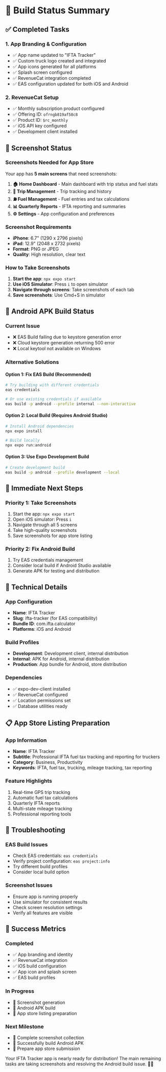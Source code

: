 # 🚀 Build Status Summary

## ✅ **Completed Tasks**

### 1. **App Branding & Configuration**
- ✅ App name updated to "IFTA Tracker"
- ✅ Custom truck logo created and integrated
- ✅ App icons generated for all platforms
- ✅ Splash screen configured
- ✅ RevenueCat integration completed
- ✅ EAS configuration updated for both iOS and Android

### 2. **RevenueCat Setup**
- ✅ Monthly subscription product configured
- ✅ Offering ID: `ofrngb819af58c8`
- ✅ Product ID: `$rc_monthly`
- ✅ iOS API key configured
- ✅ Development client installed

## 📱 **Screenshot Status**

### **Screenshots Needed for App Store**
Your app has **5 main screens** that need screenshots:

1. **🏠 Home Dashboard** - Main dashboard with trip status and fuel stats
2. **🚛 Trip Management** - Trip tracking and history
3. **⛽ Fuel Management** - Fuel entries and tax calculations
4. **📊 Quarterly Reports** - IFTA reporting and summaries
5. **⚙️ Settings** - App configuration and preferences

### **Screenshot Requirements**
- **iPhone**: 6.7" (1290 x 2796 pixels)
- **iPad**: 12.9" (2048 x 2732 pixels)
- **Format**: PNG or JPEG
- **Quality**: High resolution, clear text

### **How to Take Screenshots**
1. **Start the app**: `npx expo start`
2. **Use iOS Simulator**: Press `i` to open simulator
3. **Navigate through screens**: Take screenshots of each tab
4. **Save screenshots**: Use Cmd+S in simulator

## 🤖 **Android APK Build Status**

### **Current Issue**
- ❌ EAS Build failing due to keystore generation error
- ❌ Cloud keystore generation returning 500 error
- ❌ Local keytool not available on Windows

### **Alternative Solutions**

#### **Option 1: Fix EAS Build (Recommended)**
```bash
# Try building with different credentials
eas credentials

# Or use existing credentials if available
eas build -p android --profile internal --non-interactive
```

#### **Option 2: Local Build (Requires Android Studio)**
```bash
# Install Android dependencies
npx expo install

# Build locally
npx expo run:android
```

#### **Option 3: Use Expo Development Build**
```bash
# Create development build
eas build -p android --profile development --local
```

## 🎯 **Immediate Next Steps**

### **Priority 1: Take Screenshots**
1. Start the app: `npx expo start`
2. Open iOS simulator: Press `i`
3. Navigate through all 5 screens
4. Take high-quality screenshots
5. Save screenshots for app store listing

### **Priority 2: Fix Android Build**
1. Try EAS credentials management
2. Consider local build if Android Studio available
3. Generate APK for testing and distribution

## 🔧 **Technical Details**

### **App Configuration**
- **Name**: IFTA Tracker
- **Slug**: ifta-tracker (for EAS compatibility)
- **Bundle ID**: com.ifta.calculator
- **Platforms**: iOS and Android

### **Build Profiles**
- **Development**: Development client, internal distribution
- **Internal**: APK for Android, internal distribution
- **Production**: App bundle for Android, store distribution

### **Dependencies**
- ✅ expo-dev-client installed
- ✅ RevenueCat configured
- ✅ Location permissions set
- ✅ Database utilities ready

## 📋 **App Store Listing Preparation**

### **App Information**
- **Name**: IFTA Tracker
- **Subtitle**: Professional IFTA fuel tax tracking and reporting for truckers
- **Category**: Business, Productivity
- **Keywords**: IFTA, fuel tax, trucking, mileage tracking, tax reporting

### **Feature Highlights**
1. Real-time GPS trip tracking
2. Automatic fuel tax calculations
3. Quarterly IFTA reports
4. Multi-state mileage tracking
5. Professional reporting tools

## 🚨 **Troubleshooting**

### **EAS Build Issues**
- Check EAS credentials: `eas credentials`
- Verify project configuration: `eas project:info`
- Try different build profiles
- Consider local build option

### **Screenshot Issues**
- Ensure app is running properly
- Use simulator for consistent results
- Check screen resolution settings
- Verify all features are visible

## 🎉 **Success Metrics**

### **Completed**
- ✅ App branding and identity
- ✅ RevenueCat integration
- ✅ iOS build configuration
- ✅ App icon and splash screen
- ✅ EAS build profiles

### **In Progress**
- 🔄 Screenshot generation
- 🔄 Android APK build
- 🔄 App store listing preparation

### **Next Milestone**
- 📱 Complete screenshot collection
- 🤖 Successfully build Android APK
- 🏪 Prepare app store submission

Your IFTA Tracker app is nearly ready for distribution! The main remaining tasks are taking screenshots and resolving the Android build issue. 🚛✨
